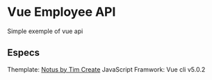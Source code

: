 # Vue Employee API
Simple exemple of vue api

## Especs
Themplate: <a href="https://www.creative-tim.com/product/vue-notus?ref=vn-github-readme" target="_blank">Notus by Tim Create</a>
JavaScript Framwork: Vue cli v5.0.2